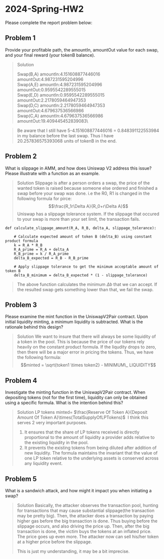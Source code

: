 # 2024-Spring-HW2

Please complete the report problem below:

## Problem 1
Provide your profitable path, the amountIn, amountOut value for each swap, and your final reward (your tokenB balance).

> Solution
> 
>Swap(B,A) amountIn:4.151608877446016 amountOut:4.987231595204996\
Swap(A,E) amountIn:4.987231595204996 amountOut:0.9595542289555015\
Swap(E,D) amountIn:0.9595542289555015 amountOut:2.2178059464947353\
Swap(D,C) amountIn:2.2178059464947353 amountOut:4.679637536566986\
Swap(C,A) amountIn:4.679637536566986 amountOut:19.409445452839083\

>Be aware that I still have 5-4.151608877446016 = 0.848391122553984 in my balance before the last swap. Thus I have 20.257836575393068 units of tokenB in the end.

## Problem 2
What is slippage in AMM, and how does Uniswap V2 address this issue? Please illustrate with a function as an example.

> Solution
> Slippage is after a person orders a swap, the price of the wanted token is raised because someone else ordered and finished a swap before your swap was done. i.e the R0, R1 is changed in the following formula for pirce:
$$\frac{R_1r\Delta A}{R_0+r\Delta A}$$
Uniswap has a slippage tolerance system. If the slippage that occured to your swap is more than your set limit, the transaction fails.
```
def calculate_slippage_amount(R_A, R_B, delta_A, slippage_tolerance):

    # Calculate expected amount of token B (delta_B) using constant product formula
    k = R_A * R_B
    R_A_prime = R_A + delta_A
    R_B_prime = k / R_A_prime
    delta_B_expected = R_B - R_B_prime
    
    # Apply slippage tolerance to get the minimum acceptable amount of token B
    delta_B_minimum = delta_B_expected * (1 - slippage_tolerance)
```
>The above function calculates the minimum $\Delta b$ that we can accept. If the resulted swap gets something lower than that, we fail the swap.

## Problem 3
Please examine the mint function in the UniswapV2Pair contract. Upon initial liquidity minting, a minimum liquidity is subtracted. What is the rationale behind this design?

> Solution
> We want to insure that there will always be some liquidity of a token in the pool. This is because the price of our tokens rely heavily on the constant product formula. If the liqudity drops to zero, then there will be a major error in pricing the tokens. Thus, we have the following formula:
$$minted = \sqrt{token1 \times token2} - MINIMUM\_ LIQUIDITY$$

## Problem 4
Investigate the minting function in the UniswapV2Pair contract. When depositing tokens (not for the first time), liquidity can only be obtained using a specific formula. What is the intention behind this?

> Solution
> LP tokens minted= $\frac{Reserve Of Token A}{Deposit Amount Of Token A}\times(TotalSupplyOfLPTokens)$
​
I think this serves 2 very important purposes.
>1. It ensures that the share of LP tokens received is directly proportional to the amount of liquidity a provider adds relative to the existing liquidity in the pool.
>2. It prevents the existing tokens from being diluted after addition of new liquidity. The formula maintains the invariant that the value of one LP token relative to the underlying assets is conserved across any liquidity event.

## Problem 5
What is a sandwich attack, and how might it impact you when initiating a swap?


> Solution
> Basically, the attacker observes the transaction pool, hunting for transactions that may cause substantial slippage(the transaction may be pretty big). Then, the attacker does a transaction by paying higher gas before the big transaction is done. Thus buying before the slippage occurs, and also driving the price up. Then, after the big transaction is done, the victim buys the tokens at an inflated price. The price goes up even more. The attacker now can sell his/her token at a higher price before the slippage. 
>
> This is just my understanding, it may be a bit imprecise.

